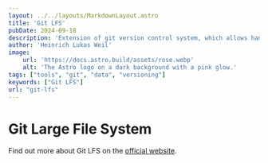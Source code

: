 ```yaml
---
layout: ../../layouts/MarkdownLayout.astro
title: 'Git LFS'
pubDate: 2024-09-18
description: 'Extension of git version control system, which allows handling of large files.'
author: 'Heinrich Lukas Weil'
image:
    url: 'https://docs.astro.build/assets/rose.webp'
    alt: 'The Astro logo on a dark background with a pink glow.'
tags: ["tools", "git", "data", "versioning"]
keywords: ["Git LFS"]
url: "git-lfs"
---
```


# Git **L**arge **F**ile **S**ystem

Find out more about Git LFS on the [official website](https://git-lfs.com/).
